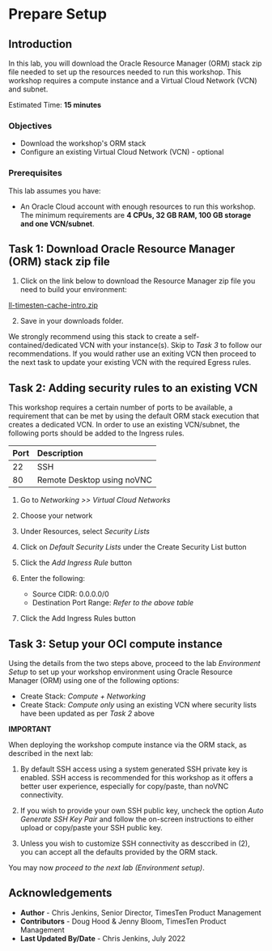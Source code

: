 # Prepare Setup

## Introduction

In this lab, you will download the Oracle Resource Manager (ORM) stack zip file needed to set up the resources needed to run this workshop. This workshop requires a compute instance and a Virtual Cloud Network (VCN) and subnet.

Estimated Time: **15 minutes**

### Objectives

-   Download the workshop's ORM stack
-   Configure an existing Virtual Cloud Network (VCN) - optional

### Prerequisites

This lab assumes you have:

- An Oracle Cloud account with enough resources to run this workshop. The minimum requirements are **4 CPUs, 32 GB RAM, 100 GB storage and one VCN/subnet**.

## Task 1: Download Oracle Resource Manager (ORM) stack zip file

1.  Click on the link below to download the Resource Manager zip file you need to build your environment:

 [ll-timesten-cache-intro.zip](https://objectstorage.uk-london-1.oraclecloud.com/p/puzLjtCV8NbFGkuRWo1lVsdeFqS5E91KZ1Rfa7fkidhPEGVxuFTbtT32zkXOXtl0/n/intdouglashood/b/stacks/o/ll-timesten-cache-intro.zip)

2.  Save in your downloads folder.

We strongly recommend using this stack to create a self-contained/dedicated VCN with your instance(s). Skip to *Task 3* to follow our recommendations. If you would rather use an exiting VCN then proceed to the next task to update your existing VCN with the required Egress rules.

## Task 2: Adding security rules to an existing VCN

This workshop requires a certain number of ports to be available, a requirement that can be met by using the default ORM stack execution that creates a dedicated VCN. In order to use an existing VCN/subnet, the following ports should be added to the Ingress rules.

| Port           |Description                            |
| :------------- | :------------------------------------ |
| 22             | SSH                                   |
| 80             | Remote Desktop using noVNC            |


1.  Go to *Networking >> Virtual Cloud Networks*

2.  Choose your network

3.  Under Resources, select *Security Lists*

4.  Click on *Default Security Lists* under the Create Security List button

5.  Click the *Add Ingress Rule* button

6.  Enter the following:
    - Source CIDR: 0.0.0.0/0
    - Destination Port Range: *Refer to the above table*

7.  Click the Add Ingress Rules button

## Task 3: Setup your OCI compute instance

Using the details from the two steps above, proceed to the lab *Environment Setup* to set up your workshop environment using Oracle Resource Manager (ORM) using one of the following options:

  -  Create Stack:  *Compute + Networking*
  -  Create Stack:  *Compute only* using an existing VCN where security lists have been updated as per *Task 2* above

**IMPORTANT**

When deploying the workshop compute instance via the ORM stack, as described in the next lab:

1. By default SSH access using a system generated SSH private key is enabled. SSH access is recommended for this workshop as it offers a better user experience, especially for copy/paste, than noVNC connectivity.

2. If you wish to provide your own SSH public key, uncheck the option *Auto Generate SSH Key Pair* and follow the on-screen instructions to either upload or copy/paste your SSH public key.  

3. Unless you wish to customize SSH connectivity as desccribed in (2), you can accept all the defaults provided by the ORM stack.

You may now *proceed to the next lab (Environment setup)*.

## Acknowledgements

* **Author** - Chris Jenkins, Senior Director, TimesTen Product Management
* **Contributors** -  Doug Hood & Jenny Bloom, TimesTen Product Management
* **Last Updated By/Date** - Chris Jenkins, July 2022

